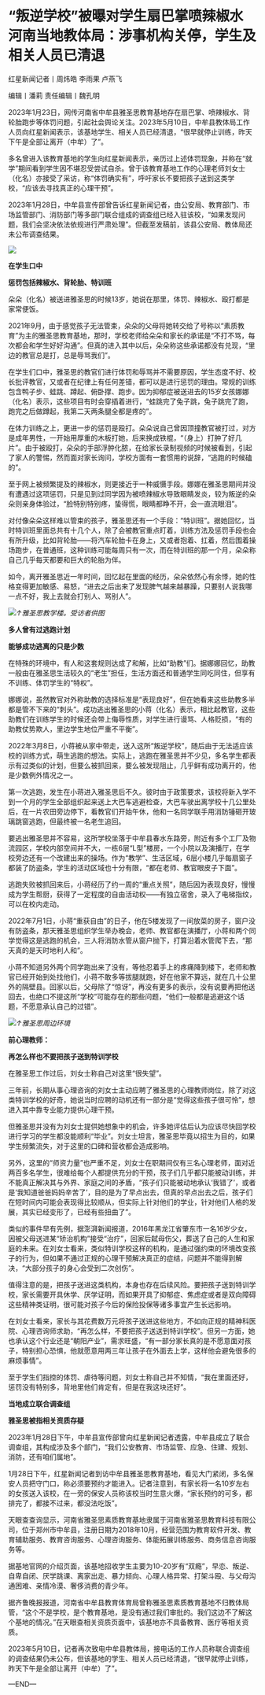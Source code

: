 # “叛逆学校”被曝对学生扇巴掌喷辣椒水 河南当地教体局：涉事机构关停，学生及相关人员已清退

红星新闻记者丨周炜皓 李雨果 卢燕飞

编辑丨潘莉 责任编辑丨魏孔明

2023年1月23日，网传河南省中牟县雅圣思教育基地存在扇巴掌、喷辣椒水、背轮胎跑步等体罚问题，引起社会舆论关注。2023年5月10日，中牟县教体局工作人员向红星新闻表示，该基地学生、相关人员已经清退，“很早就停止训练，昨天下午是全部让离开（中牟）了”。

多名曾进入该教育基地的学生向红星新闻表示，亲历过上述体罚现象，并称在“就学”期间看到学生因不堪忍受尝试自杀。曾于该教育基地工作的心理老师刘女士（化名）亦接受了采访，称“体罚确实有”，呼吁家长不要把孩子送到这类学校，“应该去寻找真正的心理干预”。

2023年1月28日，中牟县宣传部曾告诉红星新闻记者，由公安局、教育部门、市场监管部门、消防部门等多部门联合组成的调查组已经入驻该校，“如果发现问题，我们会坚决依法依规进行严肃处理”。但截至发稿前，该县公安局、教体局还未公布调查结果。

![](https://inews.gtimg.com/om_bt/OT4bkbX7ye8vZW5alkDbo48BbGUw2iAjkFvvGAHEQKPWkAA/1000)

**在学生口中**

**惩罚包括辣椒水、背轮胎、特训班**

朵朵（化名）被送进雅圣思的时候13岁，她说在那里，体罚、辣椒水、殴打都是家常便饭。

2021年9月，由于感觉孩子无法管束，朵朵的父母将她转交给了号称以“素质教育”为主的雅圣思教育基地，那时，学校老师给朵朵和家长的承诺是“不打不骂，每次都会和学生好好沟通”。但真的进入其中以后，朵朵称这些承诺都没有兑现，“里边的教官总是打，总是辱骂我们”。

在学生们口中，雅圣思的教官们进行体罚和辱骂并不需要原因，学生态度不好、校长批评教官，又或者在纪律上有任何差错，都可以是进行惩罚的理由。常规的训练包含鸭子步、蛙跳、蹲起、俯卧撑、跑步。因为抑郁症被送进去的15岁女孩娜娜（化名）表示，这些项目有时会穿插着进行，“蛙跳完了兔子跳，兔子跳完了跑，跑完之后做蹲起，我第二天两条腿全都是疼的”。

在体力训练之上，更进一步的惩罚是殴打。朵朵说自己曾因顶撞教官被打过，对方是成年男性，一开始用厚重的木板打她，后来换成铁棍，“（身上）打肿了好几片”。由于被殴打，朵朵的手部浮肿化脓，在给家长录制视频的时候被看到，引起了家人的警惕，然而面对家长询问，学校方面有一套惯用的说辞，“逃跑的时候磕的”。

至于网上被频繁提及的辣椒水，则更接近于一种威慑手段。娜娜在雅圣思期间并没有遭遇过这项惩罚，只是见到过同学因为被喷辣椒水导致眼睛发炎，较为叛逆的朵朵则亲身体验过，“脸特别特别疼，蛰得慌，眼睛都睁不开，会一直流眼泪”。

对付像朵朵这样难以管束的孩子，雅圣思还有一个手段：“特训班”。据她回忆，当时特训班里面总共有十几个人，除了会被教官重点盯着，训练方法及惩罚手段也会有所升级，比如背轮胎——将汽车轮胎卡在身上，又或者抱着、扛着，然后围着操场跑步，在普通班，这种训练可能每周只有一次，而在特训班的那一个月，朵朵称自己几乎每天都要和巨大的轮胎为伴。

如今，离开雅圣思近一年时间，回忆起在里面的经历，朵朵依然心有余悸，她的性格变得更加敏感、易怒，“进去之后出来了发现脾气越来越暴躁，只要别人说我哪一点不好，我上去就会打别人、骂别人”。

![](https://inews.gtimg.com/om_bt/Oy1q9rKr7XAIl2-7XN_imiUDWbyKF16X_sZvgMpGP7vwIAA/1000)_↑雅圣思教学楼。受访者供图_

**多人曾有过逃跑计划**

**能够成功逃离的只是少数**

在特殊的环境中，有人和这套规则达成了和解，比如“助教”们。据娜娜回忆，助教一般由在雅圣思生活较久的“老生”担任，生活方面还和普通学生同吃同住，但享有不训练、体罚学生的“特权”。

娜娜说，虽然教官对外称助教的选择标准是“表现良好”，但在她看来这些助教多半都是管不下来的“刺头”。成功逃出雅圣思的小蒋（化名）表示，相比起教官，这些助教们在训练学生的时候还会带上侮辱性质，对学生进行谩骂、人格贬损，“有的助教仗势欺人，里边学生地位严重不平衡”。

2022年3月8日，小蒋被从家中带走，送入这所“叛逆学校”，随后由于无法适应该校的训练方式，萌生逃跑的想法。实际上，逃跑在雅圣思并不少见，多名学生都表示有过类似的计划，但要么被抓回来，要么被发现阻止，几乎鲜有成功离开的，他是少数例外情况之一。

第一次逃跑，发生在小蒋进入雅圣思后不久。彼时由于政策要求，该校将新入学不到一个月的学生全部组织起来送上大巴车逃避检查，大巴车驶出离学校十几公里处后，在一片农田旁边停下，看教官们开始午休，他和一名同学联手用消防锤砸开玻璃跳窗逃跑，但最终被一名老生追回。

要逃出雅圣思并不容易，这所学校坐落于中牟县春水东路旁，附近有多个工厂及物流园区，学校内部空间并不大，一栋6层“L型”楼房，一个小院以及演播厅，在学校旁边还有一个改建出来的操场。作为“教学”、生活区域，6层小楼几乎每扇窗子都装了防盗条，学生的活动区域也十分有限，“都在老师、教官眼皮子下面”。

逃跑失败被抓回来后，小蒋经历了约一周的“重点关照”，随后因为表现良好，慢慢成为学生帮厨，获得了一定程度的自由活动权——有独立宿舍，录入了电梯指纹，可以在校内走动。

2022年7月1日，小蒋“重获自由”的日子，他在5楼发现了一间放菜的房子，窗户没有防盗条，那天雅圣思组织学生举办晚会，老师、教官都在演播厅，小蒋和两个同学觉得这是逃跑的机会，三人将消防水管从窗户抛下，打算沿着水管爬下去，“那天真的是天时地利人和”。

小蒋不知道另外两个同学跑出来了没有，等他忍着手上的疼痛降到楼下，老师和教官已经开始到处找他们，小蒋不敢多等拔腿就跑，好在他家不算远，就在几十公里外的隔壁县。回家以后，父母除了“惊讶”，再没有更多的表示，没有说要再把他送回去，也绝口不提这所“学校”可能存在的那些问题，“他们一般都是逃避这个话题，不愿意承认自己的过错”。

![](https://inews.gtimg.com/om_bt/OsVMhPqZwTrsL_otcNDCbgEXsq0cVilP64PzfV1RZRru0AA/1000)_↑雅圣思周边环境_

**前心理教师：**

**再怎么样也不要把孩子送到特训学校**

在雅圣思工作过后，刘女士称自己对这里“很失望”。

三年前，长期从事心理咨询的刘女士主动应聘了雅圣思的心理教师岗位，除了对这类特训学校的好奇，她说当时应聘的动机还有一部分是“觉得这些孩子很可怜”，想进入其中靠专业能力提供心理干预。

但雅圣思并没有为刘女士提供她想象中的机会，许多她评估后认为应该尽快回学校进行学习的学生都没能顺利“毕业”。刘女士坦言，雅圣思毕竟以招生为目的，如果学生频繁流失，对于这里的口碑和营收都会造成影响。

另外，这里的“师资力量”也严重不足，刘女士在职期间仅有三名心理老师，面对近两百多名学生，很难给每个人都提供充分的干预，孩子们几乎都只能被动训练，并不能真正解决其与外界、家庭之间的矛盾，“孩子们只能被动地承认‘我错了’，或者是‘我知道爸爸妈妈辛苦了’，目的是为了早点出去，但真的早点出去之后，孩子们在短时间内可能会表现得比较顺从，但实际上针对他们的学业，针对他们人格的发展，其实已经变形了，已经有些扭曲了”。

类似的事件早有先例，据澎湃新闻报道，2016年黑龙江省肇东市一名16岁少女，因被父母送进某“矫治机构”接受“治疗”，回家后弑母伤父，葬送了自己的人生和家庭的未来。在刘女士看来，类似特训学校这样的机构，是通过强约束的环境改变孩子的行为，但如果不通过正规的心理干预解决真正的症结，问题并不能得到解决，“大部分孩子的身心会受到二次创伤”。

值得注意的是，把孩子送进这类机构，本身也存在后续风险。要把孩子送到特训学校，家长需要开具休学、厌学证明，而如果开具了抑郁症、焦虑症或者是双向障碍这些精神类证明，很可能对孩子今后的保险投保等诸多事宜产生长远影响。

在刘女士看来，家长与其花费数万元将孩子送进这些地方，不如向正规的精神科医院、心理咨询师求助，“再怎么样，不要把孩子送送到特训学校”。但另一方面，她也承认这个行业还是“朝阳产业”，需求旺盛，“有一部分家长真的是不愿意面对孩子，特别担心恐惧，他就愿意用两三年让孩子在外面去上学，这样他会避免很多的麻烦事情”。

至于学生们指控的体罚、虐待等问题，刘女士称自己并不知情，“我在里面还好，惩罚没有特别多，背地里他们肯定有，但是在我这块还好”。

**当地成立联合调查组**

**雅圣思被指相关资质存疑**

2023年1月28日下午，中牟县宣传部曾向红星新闻记者透露，中牟县成立了联合调查组，其构成涉及多个部门，“我们公安教育、市场监管、应急、住建、规划、消防，还有咱们属地”。

1月28日下午，红星新闻记者到访中牟县雅圣思教育基地，看见大门紧闭，多名保安人员把守门口，称必须要预约才能进入。记者注意到，有家长将一名10岁左右的女孩送入该校，在一旁的保安人员称该校当时生意火爆，“家长预约的可多，都排完了，都接不过来，都没法吃饭”。

天眼查查询显示，河南省雅圣思素质教育基地隶属于河南省雅圣思教育科技有限公司，位于郑州市中牟县，注册日期为2018年10月，经营范围为教育软件开发、教育辅助服务、教育咨询服务、心理咨询服务、体能拓展训练服务、商务信息咨询服务等。

据基地官网的介绍页面，该基地招收学生主要为10-20岁有“双瘾”，早恋、叛逆、自卑自闭、厌学跳课、离家出走、暴力倾向、心理人格异常、打架斗殴、与父母沟通困难、亲情冷漠、奢侈消费的青少年。

据齐鲁晚报报道，河南省中牟县教育体育局曾称雅圣思素质教育基地不归教体局管，“这个不是学校，是个教育基地，是没有通过我们审批的。我们这边不了解这个基地的情况。”在天眼查相关资质页面中，该基地亦不具备教育、医疗等相关资质。

2023年5月10日，记者再次致电中牟县教体局，接电话的工作人员称联合调查组的调查结果仍未公布，但该基地的学生、相关人员已经清退，“很早就停止训练，昨天下午是全部让离开（中牟）了”。

—END—

